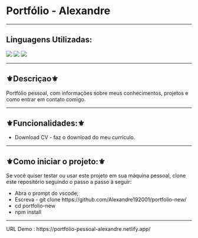 <h1>Portfólio - Alexandre</h1>
<hr>
<h2>Linguagens Utilizadas:</h2>

<div style="display: inline_block">
  <img src="https://img.shields.io/badge/HTML5-E34F26?style=for-the-badge&logo=html5&logoColor=white"></img> 
  <img src="https://img.shields.io/badge/Sass-CC6699?style=for-the-badge&logo=sass&logoColor=white"></img>
  <img src="https://img.shields.io/badge/JavaScript-F7DF1E?style=for-the-badge&logo=javascript&logoColor=black"></img>
</div>

<hr>
<h2>⚜️Descriçao⚜️</h2>
<p>Portfólio pessoal, com informações sobre meus conhecimentos, projetos e como entrar em contato comigo.</p>
<hr>
<h2>⚜️Funcionalidades:⚜️</h2>
<ul>
<li>Download CV - faz o download do meu currículo.</li>
</ul>
<hr>
<h2>⚜️Como iniciar o projeto:⚜️</h2>
<p>Se você quiser testar ou usar este projeto em sua máquina pessoal, clone este repositório seguindo o passo a passo à seguir:</p>
<ul>
<li>Abra o prompt do vscode;</li>
<li>Escreva - git clone https://github.com/Alexandre192001/portfolio-new/</li>
<li>cd portfolio-new</li>
<li>npm install</li>
</ul>
<hr>
URL Demo :  https://portfolio-pessoal-alexandre.netlify.app/
